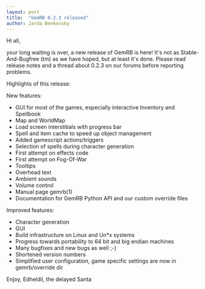```yaml
---
layout: post
title:  "GemRB 0.2.3 released"
author: Jarda Benkovsky
---
```


Hi all,

your long waiting is over, a new release of GemRB is here! 
It's not as Stable-And-Bugfree (tm) as we have hoped, but at least it's done. 
Please read release notes and a thread about 0.2.3 on our forums before reporting problems.

Highlights of this release:

New features:
- GUI for most of the games, especially interactive Inventory and Spellbook
- Map and WorldMap
- Load screen interstitials with progress bar
- Spell and item cache to speed up object management
- Added gamescript actions/triggers
- Selection of spells during character generation
- First attempt on effects code
- First attempt on Fog-Of-War
- Tooltips
- Overhead text
- Ambient sounds
- Volume control
- Manual page gemrb(1)
- Documentation for GemRB Python API and our custom override files

Improved features:
- Character generation
- GUI
- Build infrastructure on Linux and Un*x systems
- Progress towards portability to 64 bit and big endian machines
- Many bugfixes and new bugs as well ;-)
- Shortened version numbers
- Simplified user configuration, game specific settings are now
in gemrb/override dir

Enjoy,
Edheldil, the delayed Santa 
